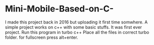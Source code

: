 # Mini-Mobile-Based-on-C-
I made this project back in 2016 but uploading it first time somwhere. A simple project works on c++ with some basic stuffs. It was first ever project.
Run this program in turbo c++
Place all the files in correct turbo folder.
for fullscreen press alt+enter.
